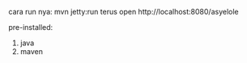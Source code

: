 cara run nya: mvn jetty:run
terus open http://localhost:8080/asyelole

pre-installed:
1. java
2. maven

